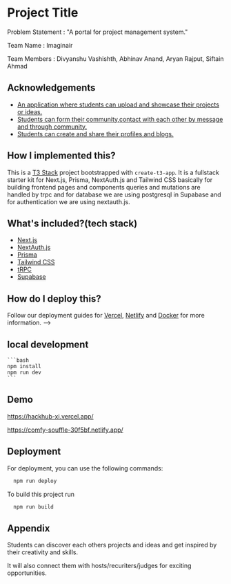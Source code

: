 
# Project Title

Problem Statement : 
"A portal for project management system."

Team Name : Imaginair

Team Members : Divyanshu Vashishth, Abhinav Anand, Aryan Rajput, Siftain Ahmad


## Acknowledgements

 - [An application where students can upload and showcase their projects or ideas.](https://awesomeopensource.com/project/elangosundar/awesome-README-templates)
 - [Students can form their community,contact with each other by message and through community.](https://github.com/matiassingers/awesome-readme)
 - [Students can create and share their profiles and blogs.](https://bulldogjob.com/news/449-how-to-write-a-good-readme-for-your-github-project)




## How I implemented this?

This is a [T3 Stack](https://create.t3.gg/) project bootstrapped with `create-t3-app`. It is a fullstack starter kit for Next.js, Prisma, NextAuth.js and Tailwind CSS basically 
for building frontend pages and components queries and mutations are handled by trpc and for database we are using postgresql in Supabase and for authentication we are using nextauth.js.




## What's included?(tech stack)

- [Next.js](https://nextjs.org)
- [NextAuth.js](https://next-auth.js.org)
- [Prisma](https://prisma.io)
- [Tailwind CSS](https://tailwindcss.com)
- [tRPC](https://trpc.io)
- [Supabase](https://supabase.io)


## How do I deploy this?

Follow our deployment guides for [Vercel](https://create.t3.gg/en/deployment/vercel), [Netlify](https://create.t3.gg/en/deployment/netlify) and [Docker](https://create.t3.gg/en/deployment/docker) for more information. -->


## local development 
    
    ```bash
    npm install
    npm run dev
    ```




## Demo

https://hackhub-xi.vercel.app/

https://comfy-souffle-30f5bf.netlify.app/

## Deployment





For deployment, you can use the following commands:

```bash
  npm run deploy
```    


To build this project run

```bash
  npm run build
```

## Appendix

Students can discover each others projects and ideas and get inspired by their creativity and skills.

It will also connect them with hosts/recuriters/judges for exciting opportunities.